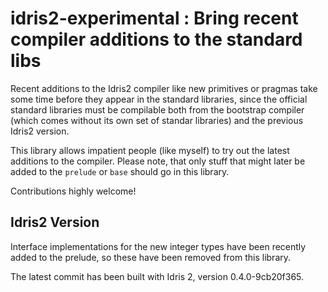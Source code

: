 # idris2-experimental : Bring recent compiler additions to the standard libs

Recent additions to the Idris2 compiler like new primitives or
pragmas take some time before they appear in the standard
libraries, since the official standard libraries must
be compilable both from the bootstrap compiler (which
comes without its own set of standar libraries) and
the previous Idris2 version.

This library allows impatient people (like myself) to
try out the latest additions to the compiler.
Please note, that only stuff that might later be added
to the `prelude` or `base` should go in this library.

Contributions highly welcome!

## Idris2 Version

Interface implementations for the new integer types have
been recently added to the prelude, so these have been
removed from this library.

The latest commit has been built with
Idris 2, version 0.4.0-9cb20f365.
